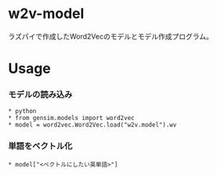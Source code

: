 # w2v-model
ラズパイで作成したWord2Vecのモデルとモデル作成プログラム。

# Usage
### モデルの読み込み

```
* python
* from gensim.models import word2vec
* model = word2vec.Word2Vec.load("w2v.model").wv
```

### 単語をベクトル化

```
* model["<ベクトルにしたい英単語>"]
```
